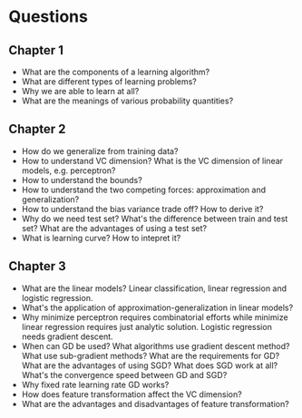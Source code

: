 
# Questions
## Chapter 1
* What are the components of a learning algorithm? 
* What are different types of learning problems? 
* Why we are able to learn at all? 
* What are the meanings of various probability quantities? 

## Chapter 2
* How do we generalize from training data? 
* How to understand VC dimension? What is the VC dimension of linear models, e.g. perceptron? 
* How to understand the bounds? 
* How to understand the two competing forces: approximation and generalization?
* How to understand the bias variance trade off? How to derive it? 
* Why do we need test set? What's the difference between train and test set? What are the advantages of using a test set?
* What is learning curve? How to intepret it? 

## Chapter 3
* What are the linear models? Linear classification, linear regression and logistic regression.
* What's the application of approximation-generalization in linear models? 
* Why minimize perceptron requires combinatorial efforts while minimize linear regression requires just analytic solution. Logistic regression needs gradient descent.
* When can GD be used? What algorithms use gradient descent method? What use sub-gradient methods? What are the requirements for GD? 
What are the advantages of using SGD? What does SGD work at all? What's the convergence speed between GD and SGD? 
* Why fixed rate learning rate GD works? 
* How does feature transformation affect the VC dimension? 
* What are the advantages and disadvantages of feature transformation? 








  
